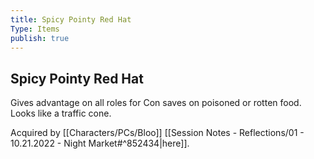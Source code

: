 ```yaml
---
title: Spicy Pointy Red Hat
Type: Items
publish: true
---
```


## Spicy Pointy Red Hat

Gives advantage on all roles for Con saves on poisoned or rotten food. Looks like a traffic cone. 

Acquired by [[Characters/PCs/Bloo]] [[Session Notes - Reflections/01 - 10.21.2022 - Night Market#^852434\|here]]. 